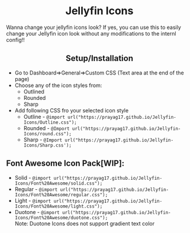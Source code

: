 <h1 align="center">Jellyfin Icons</h1>
<div class="info">
Wanna change your jellyfin icons look? If yes, you can use this to easily change your Jellyfin icon look without any modifications to the internl config!!
<div class="setup">
<h2 align="center">Setup/Installation</h2>
<ul>
<li>Go to Dashboard=>General=>Custom CSS (Text area at the end of the page)</li>
<li>Choose any of the icon styles from:
<ul>
<li>Outlined</li>
<li>Rounded</li>
<li>Sharp</li>
</ul>
</li>
<li>Add following CSS fro your selected icon style
<ul>
<li>Outline - <code>@import url("https://prayag17.github.io/Jellyfin-Icons/Outline.css");</code></li>
<li>Rounded - <code>@Import url("https://prayag17.github.io/Jellyfin-Icons/round.css");</code></li>
<li>Sharp - <code>@Import url("https://prayag17.github.io/Jellyfin-Icons/Sharp.css');</code></li>
</ul>
</li>
</ul>
</div>
  <h2>Font Awesome Icon Pack[WIP]:</h2>
  <ul>
    <li>Solid - <code>@import url("https://prayag17.github.io/Jellyfin-Icons/Font%20Awesome/solid.css");</code></li>
    <li>Regular - <code>@import url("https://prayag17.github.io/Jellyfin-Icons/Font%20Awesome/regular.css");</code></li>
    <li>Light - <code>@import url("https://prayag17.github.io/Jellyfin-Icons/Font%20Awesome/light.css");</code></li>
    <li>Duotone - <code>@import url("https://prayag17.github.io/Jellyfin-Icons/Font%20Awesome/duotone.css");</code></li>
    Note: Duotone Icons does not support gradient text color
  </ul>
</div>
